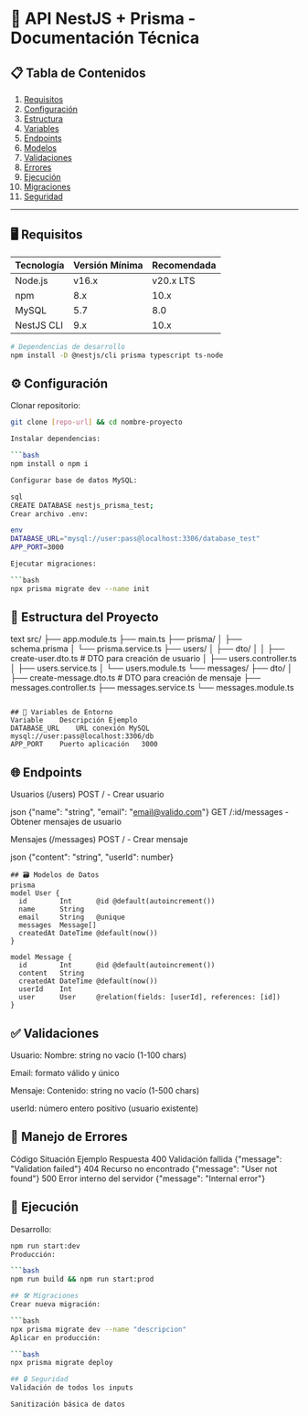# 🚀 API NestJS + Prisma - Documentación Técnica

## 📋 Tabla de Contenidos

1. [Requisitos](#-requisitos)
2. [Configuración](#-configuración)
3. [Estructura](#-estructura-del-proyecto)
4. [Variables](#-variables-de-entorno)
5. [Endpoints](#-endpoints)
6. [Modelos](#-modelos-de-datos)
7. [Validaciones](#-validaciones)
8. [Errores](#-manejo-de-errores)
9. [Ejecución](#-ejecución)
10. [Migraciones](#-migraciones)
11. [Seguridad](#-seguridad)

---

## 🖥️ Requisitos

| Tecnología | Versión Mínima | Recomendada |
| ---------- | -------------- | ----------- |
| Node.js    | v16.x          | v20.x LTS   |
| npm        | 8.x            | 10.x        |
| MySQL      | 5.7            | 8.0         |
| NestJS CLI | 9.x            | 10.x        |

```bash
# Dependencias de desarrollo
npm install -D @nestjs/cli prisma typescript ts-node
```

## ⚙️ Configuración

Clonar repositorio:

````bash
git clone [repo-url] && cd nombre-proyecto

Instalar dependencias:

```bash
npm install o npm i

Configurar base de datos MySQL:

sql
CREATE DATABASE nestjs_prisma_test;
Crear archivo .env:

env
DATABASE_URL="mysql://user:pass@localhost:3306/database_test"
APP_PORT=3000

Ejecutar migraciones:

```bash
npx prisma migrate dev --name init
````

## 📁 Estructura del Proyecto

text
src/
├── app.module.ts
├── main.ts
├── prisma/
│ ├── schema.prisma
│ └── prisma.service.ts
├── users/
│ ├── dto/
│ │ ├── create-user.dto.ts # DTO para creación de usuario
│ ├── users.controller.ts
│ ├── users.service.ts
│ └── users.module.ts
└── messages/
├── dto/
│ ├── create-message.dto.ts # DTO para creación de mensaje
├── messages.controller.ts
├── messages.service.ts
└── messages.module.ts

```

## 🔑 Variables de Entorno
Variable	Descripción	Ejemplo
DATABASE_URL	URL conexión MySQL	mysql://user:pass@localhost:3306/db
APP_PORT	Puerto aplicación	3000
```

## 🌐 Endpoints

Usuarios (/users)
POST / - Crear usuario

json
{"name": "string", "email": "email@valido.com"}
GET /:id/messages - Obtener mensajes de usuario

Mensajes (/messages)
POST / - Crear mensaje

json
{"content": "string", "userId": number}

```
## 🗃️ Modelos de Datos
prisma
model User {
  id        Int      @id @default(autoincrement())
  name      String
  email     String   @unique
  messages  Message[]
  createdAt DateTime @default(now())
}

model Message {
  id        Int      @id @default(autoincrement())
  content   String
  createdAt DateTime @default(now())
  userId    Int
  user      User     @relation(fields: [userId], references: [id])
}
```

## ✅ Validaciones

Usuario:
Nombre: string no vacío (1-100 chars)

Email: formato válido y único

Mensaje:
Contenido: string no vacío (1-500 chars)

userId: número entero positivo (usuario existente)

## 🚨 Manejo de Errores

Código Situación Ejemplo Respuesta
400 Validación fallida {"message": "Validation failed"}
404 Recurso no encontrado {"message": "User not found"}
500 Error interno del servidor {"message": "Internal error"}

## 🚀 Ejecución

Desarrollo:

````bash
npm run start:dev
Producción:

```bash
npm run build && npm run start:prod

## 🛠️ Migraciones
Crear nueva migración:

```bash
npx prisma migrate dev --name "descripcion"
Aplicar en producción:

```bash
npx prisma migrate deploy

## 🔒 Seguridad
Validación de todos los inputs

Sanitización básica de datos
````
